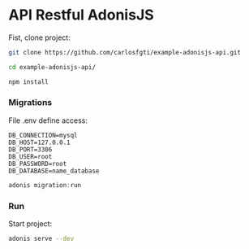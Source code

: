 # API Restful AdonisJS

Fist, clone project:

```bash
git clone https://github.com/carlosfgti/example-adonisjs-api.git

cd example-adonisjs-api/

npm install
```

### Migrations

File .env define access:
```text
DB_CONNECTION=mysql
DB_HOST=127.0.0.1
DB_PORT=3306
DB_USER=root
DB_PASSWORD=root
DB_DATABASE=name_database
```

```js
adonis migration:run
```

### Run

Start project:
```bash
adonis serve --dev
```
